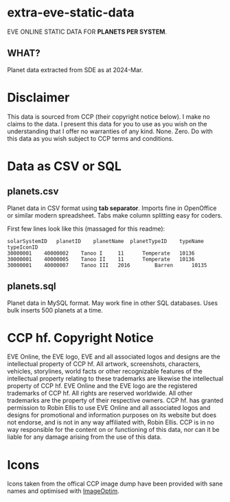 # extra-eve-static-data

EVE ONLINE STATIC DATA FOR **PLANETS PER SYSTEM**.

## WHAT?

Planet data extracted from SDE as at 2024-Mar.

# Disclaimer

This data is sourced from CCP (their copyright notice below). I make no claims to the data. I present this data for you to use as you wish on the understanding that I offer no warranties of any kind. None. Zero. Do with this data as you wish subject to CCP terms and conditions.

# Data as CSV or SQL

## planets.csv

Planet data in CSV format using **tab separator**. Imports fine in OpenOffice or similar modern spreadsheet. Tabs make column splitting easy for coders.

First few lines look like this (massaged for this readme):

```
solarSystemID	planetID	planetName	planetTypeID	typeName	typeIconID
30000001	40000002	Tanoo I		11		Temperate	10136
30000001	40000005	Tanoo II	11		Temperate	10136
30000001	40000007	Tanoo III	2016		Barren		10135
```

## planets.sql

Planet data in MySQL format. May work fine in other SQL databases. Uses bulk inserts 500 planets at a time.

# CCP hf. Copyright Notice

EVE Online, the EVE logo, EVE and all associated logos and designs are the intellectual property of CCP hf. All artwork, screenshots, characters, vehicles, storylines, world facts or other recognizable features of the intellectual property relating to these trademarks are likewise the intellectual property of CCP hf. EVE Online and the EVE logo are the registered trademarks of CCP hf. All rights are reserved worldwide. All other trademarks are the property of their respective owners. CCP hf. has granted permission to Robin Ellis to use EVE Online and all associated logos and designs for promotional and information purposes on its website but does not endorse, and is not in any way affiliated with, Robin Ellis. CCP is in no way responsible for the content on or functioning of this data, nor can it be liable for any damage arising from the use of this data.

# Icons

Icons taken from the offical CCP image dump have been provided with sane names and optimised with [ImageOptim](https://imageoptim.com/mac).
